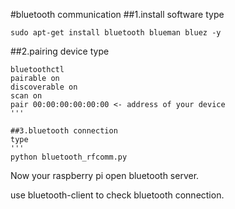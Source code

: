 #bluetooth communication
##1.install software
type
```
sudo apt-get install bluetooth blueman bluez -y
```

##2.pairing device
type
```
bluetoothctl
pairable on
discoverable on
scan on
pair 00:00:00:00:00:00 <- address of your device
'''

##3.bluetooth connection  
type  
'''
python bluetooth_rfcomm.py  
```
Now your raspberry pi open bluetooth server.  
  
use bluetooth-client to check bluetooth connection.  
